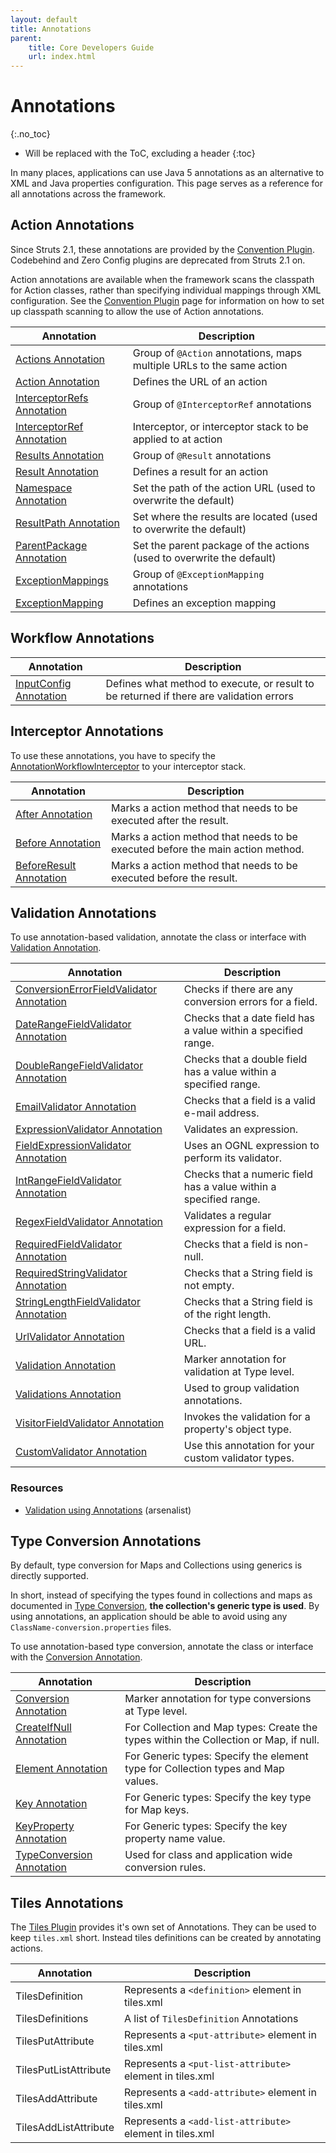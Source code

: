 ```yaml
---
layout: default
title: Annotations
parent:
    title: Core Developers Guide
    url: index.html
---
```


# Annotations
{:.no_toc}

* Will be replaced with the ToC, excluding a header
{:toc}

In many places, applications can use Java 5 annotations as an alternative to XML and Java properties configuration. 
This page serves as a reference for all annotations across the framework.

## Action Annotations

Since Struts 2.1, these annotations are provided by the [Convention Plugin](../plugins/convention/). Codebehind and Zero Config 
plugins are deprecated from Struts 2.1 on.

Action annotations are available when the framework scans the classpath for Action classes, rather than specifying 
individual mappings through XML configuration. See the [Convention Plugin](../plugins/convention/) page for information 
on how to set up classpath scanning to allow the use of Action annotations.

|Annotation|Description|
|----------|-----------|
|[Actions Annotation](../plugins/convention/#action-annotation) |Group of `@Action` annotations, maps multiple URLs to the same action|
|[Action Annotation](../plugins/convention/#action-annotation) |Defines the URL of an action|
|[InterceptorRefs Annotation](../plugins/convention/#interceptorref-annotation) |Group of `@InterceptorRef` annotations|
|[InterceptorRef Annotation](../plugins/convention/#interceptorref-annotation) |Interceptor, or interceptor stack to be applied to at action|
|[Results Annotation](../plugins/convention/#result-annotation) |Group of `@Result` annotations|
|[Result Annotation](../plugins/convention/#result-annotation)|Defines a result for an action|
|[Namespace Annotation](namespace-annotation)|Set the path of the action URL (used to overwrite the default)|
|[ResultPath Annotation](../plugins/convention/#resultpath-annotation) |Set where the results are located (used to overwrite the default)|
|[ParentPackage Annotation](..//plugins/convention/#parentpackage-annotation)|Set the parent package of the actions (used to overwrite the default)|
|[ExceptionMappings](../plugins/convention/#exceptionmapping-annotation) |Group of `@ExceptionMapping` annotations|
|[ExceptionMapping](../plugins/convention/#exceptionmapping-annotation) |Defines an exception mapping|

## Workflow Annotations

|Annotation|Description|
|----------|-----------|
|[InputConfig Annotation](input-config-annotation)|Defines what method to execute, or result to be returned if there are validation errors|

## Interceptor Annotations

To use these annotations, you have to specify the [AnnotationWorkflowInterceptor](annotation-workflow-interceptor) 
to your interceptor stack.

|Annotation|Description|
|----------|-----------|
|[After Annotation](after-annotation)|Marks a action method that needs to be executed after the result.|
|[Before Annotation](before-annotation)|Marks a action method that needs to be executed before the main action method.|
|[BeforeResult Annotation](before-result-annotation)|Marks a action method that needs to be executed before the result.|

## Validation Annotations

To use annotation-based validation, annotate the class or interface with [Validation Annotation](validation-annotation).

|Annotation|Description|
|----------|-----------|
|[ConversionErrorFieldValidator Annotation](conversion-error-field-validator-annotation)|Checks if there are any conversion errors for a field.|
|[DateRangeFieldValidator Annotation](date-range-field-validator-annotation)|Checks that a date field has a value within a specified range.|
|[DoubleRangeFieldValidator Annotation](double-range-field-validator-annotation)|Checks that a double field has a value within a specified range.|
|[EmailValidator Annotation](email-validator-annotation)|Checks that a field is a valid e-mail address.|
|[ExpressionValidator Annotation](expression-validator-annotation)|Validates an expression.|
|[FieldExpressionValidator Annotation](field-expression-validator-annotation)|Uses an OGNL expression to perform its validator.|
|[IntRangeFieldValidator Annotation](int-range-field-validator-annotation)|Checks that a numeric field has a value within a specified range.|
|[RegexFieldValidator Annotation](regex-field-validator-annotation)|Validates a regular expression for a field.|
|[RequiredFieldValidator Annotation](required-field-validator-annotation)|Checks that a field is non-null.|
|[RequiredStringValidator Annotation](required-string-validator-annotation)|Checks that a String field is not empty.|
|[StringLengthFieldValidator Annotation](string-length-field-validator-annotation)|Checks that a String field is of the right length.|
|[UrlValidator Annotation](url-validator-annotation)|Checks that a field is a valid URL.|
|[Validation Annotation](validation-annotation)|Marker annotation for validation at Type level.|
|[Validations Annotation](validations-annotation)|Used to group validation annotations.|
|[VisitorFieldValidator Annotation](visitor-field-validator-annotation)|Invokes the validation for a property's object type.|
|[CustomValidator Annotation](custom-validator-annotation)|Use this annotation for your custom validator types.|

### Resources

- [Validation using Annotations](http://arsenalist.com/2007/05/10/struts-2-validation-using-annotations/) (arsenalist)

## Type Conversion Annotations

By default, type conversion for Maps and Collections using generics is directly supported.

In short, instead of specifying the types found in collections and maps as documented 
in [Type Conversion](type-conversion), **the collection's generic type is used**. By using annotations, 
an application should be able to avoid using any `ClassName-conversion.properties` files.

To use annotation-based type conversion, annotate the class or interface with the [Conversion Annotation](conversion-annotation).

|Annotation|Description|
|----------|-----------|
|[Conversion Annotation](conversion-annotation)|Marker annotation for type conversions at Type level.|
|[CreateIfNull Annotation](create-if-null-annotation)|For Collection and Map types: Create the types within the Collection or Map, if null.|
|[Element Annotation](element-annotation)|For Generic types: Specify the element type for Collection types and Map values.|
|[Key Annotation](key-annotation)|For Generic types: Specify the key type for Map keys.|
|[KeyProperty Annotation](key-property-annotation)|For Generic types: Specify the key property name value.|
|[TypeConversion Annotation](type-conversion-annotation)|Used for class and application wide conversion rules.|

## Tiles Annotations

The [Tiles Plugin](../plugins/tiles/) provides it's own set of Annotations. They can be used to keep `tiles.xml` short. 
Instead tiles definitions can be created by annotating actions.

|Annotation|Description|
|----------|-----------|
|TilesDefinition|Represents a `<definition>` element in tiles.xml|
|TilesDefinitions|A list of `TilesDefinition` Annotations|
|TilesPutAttribute|Represents a `<put-attribute>` element in tiles.xml|
|TilesPutListAttribute|Represents a `<put-list-attribute>` element in tiles.xml|
|TilesAddAttribute|Represents a `<add-attribute>` element in tiles.xml|
|TilesAddListAttribute|Represents a `<add-list-attribute>` element in tiles.xml|

 
